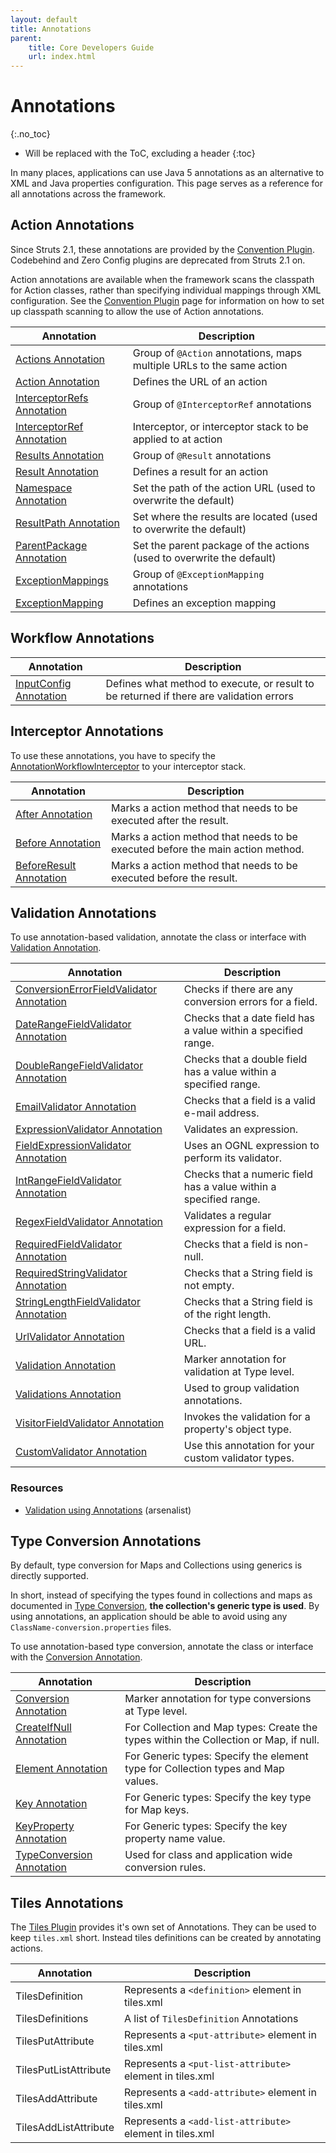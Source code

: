 ```yaml
---
layout: default
title: Annotations
parent:
    title: Core Developers Guide
    url: index.html
---
```


# Annotations
{:.no_toc}

* Will be replaced with the ToC, excluding a header
{:toc}

In many places, applications can use Java 5 annotations as an alternative to XML and Java properties configuration. 
This page serves as a reference for all annotations across the framework.

## Action Annotations

Since Struts 2.1, these annotations are provided by the [Convention Plugin](../plugins/convention/). Codebehind and Zero Config 
plugins are deprecated from Struts 2.1 on.

Action annotations are available when the framework scans the classpath for Action classes, rather than specifying 
individual mappings through XML configuration. See the [Convention Plugin](../plugins/convention/) page for information 
on how to set up classpath scanning to allow the use of Action annotations.

|Annotation|Description|
|----------|-----------|
|[Actions Annotation](../plugins/convention/#action-annotation) |Group of `@Action` annotations, maps multiple URLs to the same action|
|[Action Annotation](../plugins/convention/#action-annotation) |Defines the URL of an action|
|[InterceptorRefs Annotation](../plugins/convention/#interceptorref-annotation) |Group of `@InterceptorRef` annotations|
|[InterceptorRef Annotation](../plugins/convention/#interceptorref-annotation) |Interceptor, or interceptor stack to be applied to at action|
|[Results Annotation](../plugins/convention/#result-annotation) |Group of `@Result` annotations|
|[Result Annotation](../plugins/convention/#result-annotation)|Defines a result for an action|
|[Namespace Annotation](namespace-annotation)|Set the path of the action URL (used to overwrite the default)|
|[ResultPath Annotation](../plugins/convention/#resultpath-annotation) |Set where the results are located (used to overwrite the default)|
|[ParentPackage Annotation](..//plugins/convention/#parentpackage-annotation)|Set the parent package of the actions (used to overwrite the default)|
|[ExceptionMappings](../plugins/convention/#exceptionmapping-annotation) |Group of `@ExceptionMapping` annotations|
|[ExceptionMapping](../plugins/convention/#exceptionmapping-annotation) |Defines an exception mapping|

## Workflow Annotations

|Annotation|Description|
|----------|-----------|
|[InputConfig Annotation](input-config-annotation)|Defines what method to execute, or result to be returned if there are validation errors|

## Interceptor Annotations

To use these annotations, you have to specify the [AnnotationWorkflowInterceptor](annotation-workflow-interceptor) 
to your interceptor stack.

|Annotation|Description|
|----------|-----------|
|[After Annotation](after-annotation)|Marks a action method that needs to be executed after the result.|
|[Before Annotation](before-annotation)|Marks a action method that needs to be executed before the main action method.|
|[BeforeResult Annotation](before-result-annotation)|Marks a action method that needs to be executed before the result.|

## Validation Annotations

To use annotation-based validation, annotate the class or interface with [Validation Annotation](validation-annotation).

|Annotation|Description|
|----------|-----------|
|[ConversionErrorFieldValidator Annotation](conversion-error-field-validator-annotation)|Checks if there are any conversion errors for a field.|
|[DateRangeFieldValidator Annotation](date-range-field-validator-annotation)|Checks that a date field has a value within a specified range.|
|[DoubleRangeFieldValidator Annotation](double-range-field-validator-annotation)|Checks that a double field has a value within a specified range.|
|[EmailValidator Annotation](email-validator-annotation)|Checks that a field is a valid e-mail address.|
|[ExpressionValidator Annotation](expression-validator-annotation)|Validates an expression.|
|[FieldExpressionValidator Annotation](field-expression-validator-annotation)|Uses an OGNL expression to perform its validator.|
|[IntRangeFieldValidator Annotation](int-range-field-validator-annotation)|Checks that a numeric field has a value within a specified range.|
|[RegexFieldValidator Annotation](regex-field-validator-annotation)|Validates a regular expression for a field.|
|[RequiredFieldValidator Annotation](required-field-validator-annotation)|Checks that a field is non-null.|
|[RequiredStringValidator Annotation](required-string-validator-annotation)|Checks that a String field is not empty.|
|[StringLengthFieldValidator Annotation](string-length-field-validator-annotation)|Checks that a String field is of the right length.|
|[UrlValidator Annotation](url-validator-annotation)|Checks that a field is a valid URL.|
|[Validation Annotation](validation-annotation)|Marker annotation for validation at Type level.|
|[Validations Annotation](validations-annotation)|Used to group validation annotations.|
|[VisitorFieldValidator Annotation](visitor-field-validator-annotation)|Invokes the validation for a property's object type.|
|[CustomValidator Annotation](custom-validator-annotation)|Use this annotation for your custom validator types.|

### Resources

- [Validation using Annotations](http://arsenalist.com/2007/05/10/struts-2-validation-using-annotations/) (arsenalist)

## Type Conversion Annotations

By default, type conversion for Maps and Collections using generics is directly supported.

In short, instead of specifying the types found in collections and maps as documented 
in [Type Conversion](type-conversion), **the collection's generic type is used**. By using annotations, 
an application should be able to avoid using any `ClassName-conversion.properties` files.

To use annotation-based type conversion, annotate the class or interface with the [Conversion Annotation](conversion-annotation).

|Annotation|Description|
|----------|-----------|
|[Conversion Annotation](conversion-annotation)|Marker annotation for type conversions at Type level.|
|[CreateIfNull Annotation](create-if-null-annotation)|For Collection and Map types: Create the types within the Collection or Map, if null.|
|[Element Annotation](element-annotation)|For Generic types: Specify the element type for Collection types and Map values.|
|[Key Annotation](key-annotation)|For Generic types: Specify the key type for Map keys.|
|[KeyProperty Annotation](key-property-annotation)|For Generic types: Specify the key property name value.|
|[TypeConversion Annotation](type-conversion-annotation)|Used for class and application wide conversion rules.|

## Tiles Annotations

The [Tiles Plugin](../plugins/tiles/) provides it's own set of Annotations. They can be used to keep `tiles.xml` short. 
Instead tiles definitions can be created by annotating actions.

|Annotation|Description|
|----------|-----------|
|TilesDefinition|Represents a `<definition>` element in tiles.xml|
|TilesDefinitions|A list of `TilesDefinition` Annotations|
|TilesPutAttribute|Represents a `<put-attribute>` element in tiles.xml|
|TilesPutListAttribute|Represents a `<put-list-attribute>` element in tiles.xml|
|TilesAddAttribute|Represents a `<add-attribute>` element in tiles.xml|
|TilesAddListAttribute|Represents a `<add-list-attribute>` element in tiles.xml|

 
